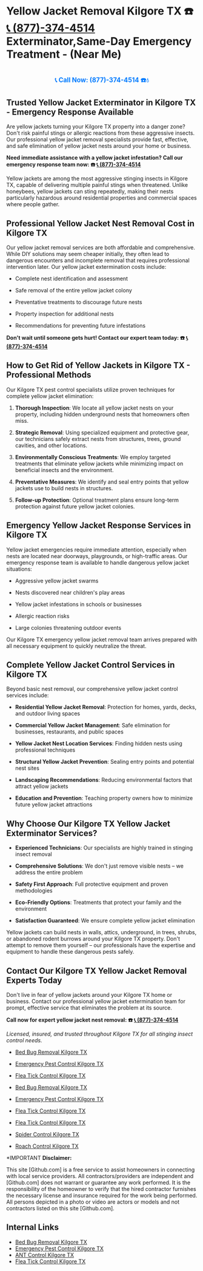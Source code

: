 # Yellow Jacket Removal Kilgore TX ☎️ [📞 (877)-374-4514](https://pest-control-4514.netlify.app) Exterminator,Same-Day Emergency Treatment - (Near Me)
# 

<p align="center" style="font-size: 1.2em; font-weight: bold; margin: 20px 0;">
  <a href="https://pest-control-4514.netlify.app" target="_blank" style="color: #007BFF; text-decoration: none;">📞 Call Now: (877)-374-4514 ☎️💧</a>
</p>

## Trusted Yellow Jacket Exterminator in Kilgore TX - Emergency Response Available

Are yellow jackets turning your Kilgore TX property into a danger zone? Don't risk painful stings or allergic reactions from these aggressive insects. Our professional yellow jacket removal specialists provide fast, effective, and safe elimination of yellow jacket nests around your home or business.

**Need immediate assistance with a yellow jacket infestation? Call our emergency response team now: ☎️ [📞 (877)-374-4514](https://pest-control-4514.netlify.app)**

Yellow jackets are among the most aggressive stinging insects in Kilgore TX, capable of delivering multiple painful stings when threatened. Unlike honeybees, yellow jackets can sting repeatedly, making their nests particularly hazardous around residential properties and commercial spaces where people gather.

## Professional Yellow Jacket Nest Removal Cost in Kilgore TX

Our yellow jacket removal services are both affordable and comprehensive. While DIY solutions may seem cheaper initially, they often lead to dangerous encounters and incomplete removal that requires professional intervention later. Our yellow jacket extermination costs include:

- Complete nest identification and assessment

- Safe removal of the entire yellow jacket colony

- Preventative treatments to discourage future nests

- Property inspection for additional nests

- Recommendations for preventing future infestations

**Don't wait until someone gets hurt! Contact our expert team today: ☎️ [📞 (877)-374-4514](https://pest-control-4514.netlify.app)**

## How to Get Rid of Yellow Jackets in Kilgore TX - Professional Methods

Our Kilgore TX pest control specialists utilize proven techniques for complete yellow jacket elimination:

1. **Thorough Inspection**: We locate all yellow jacket nests on your property, including hidden underground nests that homeowners often miss.

2. **Strategic Removal**: Using specialized equipment and protective gear, our technicians safely extract nests from structures, trees, ground cavities, and other locations.

3. **Environmentally Conscious Treatments**: We employ targeted treatments that eliminate yellow jackets while minimizing impact on beneficial insects and the environment.

4. **Preventative Measures**: We identify and seal entry points that yellow jackets use to build nests in structures.

5. **Follow-up Protection**: Optional treatment plans ensure long-term protection against future yellow jacket colonies.

## Emergency Yellow Jacket Response Services in Kilgore TX

Yellow jacket emergencies require immediate attention, especially when nests are located near doorways, playgrounds, or high-traffic areas. Our emergency response team is available to handle dangerous yellow jacket situations:

- Aggressive yellow jacket swarms

- Nests discovered near children's play areas

- Yellow jacket infestations in schools or businesses

- Allergic reaction risks

- Large colonies threatening outdoor events

Our Kilgore TX emergency yellow jacket removal team arrives prepared with all necessary equipment to quickly neutralize the threat.

## Complete Yellow Jacket Control Services in Kilgore TX

Beyond basic nest removal, our comprehensive yellow jacket control services include:

- **Residential Yellow Jacket Removal**: Protection for homes, yards, decks, and outdoor living spaces

- **Commercial Yellow Jacket Management**: Safe elimination for businesses, restaurants, and public spaces

- **Yellow Jacket Nest Location Services**: Finding hidden nests using professional techniques

- **Structural Yellow Jacket Prevention**: Sealing entry points and potential nest sites

- **Landscaping Recommendations**: Reducing environmental factors that attract yellow jackets

- **Education and Prevention**: Teaching property owners how to minimize future yellow jacket attractions

## Why Choose Our Kilgore TX Yellow Jacket Exterminator Services?

- **Experienced Technicians**: Our specialists are highly trained in stinging insect removal

- **Comprehensive Solutions**: We don't just remove visible nests – we address the entire problem

- **Safety First Approach**: Full protective equipment and proven methodologies

- **Eco-Friendly Options**: Treatments that protect your family and the environment

- **Satisfaction Guaranteed**: We ensure complete yellow jacket elimination

Yellow jackets can build nests in walls, attics, underground, in trees, shrubs, or abandoned rodent burrows around your Kilgore TX property. Don't attempt to remove them yourself – our professionals have the expertise and equipment to handle these dangerous pests safely.

## Contact Our Kilgore TX Yellow Jacket Removal Experts Today

Don't live in fear of yellow jackets around your Kilgore TX home or business. Contact our professional yellow jacket extermination team for prompt, effective service that eliminates the problem at its source.

**Call now for expert yellow jacket nest removal: ☎️ [📞 (877)-374-4514](https://pest-control-4514.netlify.app)**

*Licensed, insured, and trusted throughout Kilgore TX for all stinging insect control needs.*


- [Bed Bug Removal Kilgore TX](https://github.com/allyoucaneatsushiin/pest-control/blob/main/Bed-Bug-Removal-Kilgore-TX-877-374-4514-Exterminator-Same-Day-Emergency-Treatment-Near-Me.md)
- [Emergency Pest Control Kilgore TX](https://github.com/allyoucaneatsushiin/pest-control/blob/main/Emergency-Pest-Control-Kilgore-TX-877-374-4514-24-7-Fast-Response-Near-Me.md)
- [Flea Tick Control Kilgore TX](https://github.com/allyoucaneatsushiin/pest-control/blob/main/Flea-Tick-Control-Kilgore-TX-877-374-4514-Removal-Exterminator-Same-Day-Emergency-Treatment-Near-Me.md)


- [Bed Bug Removal Kilgore TX](https://github.com/allyoucaneatsushiin/pest-control/blob/main/Bed-Bug-Removal-Kilgore-TX-877-374-4514-Exterminator-Same-Day-Emergency-Treatment-Near-Me.md)
- [Emergency Pest Control Kilgore TX](https://github.com/allyoucaneatsushiin/pest-control/blob/main/Emergency-Pest-Control-Kilgore-TX-877-374-4514-24-7-Fast-Response-Near-Me.md)
- [Flea Tick Control Kilgore TX](https://github.com/allyoucaneatsushiin/pest-control/blob/main/Flea-Tick-Control-Kilgore-TX-877-374-4514-Removal-Exterminator-Same-Day-Emergency-Treatment-Near-Me.md)


- [Flea Tick Control Kilgore TX](https://github.com/allyoucaneatsushiin/pest-control/blob/main/Flea-Tick-Control-Kilgore-TX-877-374-4514-Removal-Exterminator-Same-Day-Emergency-Treatment-Near-Me.md)
- [Spider Control Kilgore TX](https://github.com/allyoucaneatsushiin/pest-control/blob/main/Spider-Control-Kilgore-TX-877-374-4514-Removal-Exterminator-Same-Day-Emergency-Treatment-Near-Me.md)
- [Roach Control Kilgore TX](https://github.com/allyoucaneatsushiin/pest-control/blob/main/Roach-Control-Kilgore-TX-877-374-4514-Removal-Exterminator-Same-Day-Emergency-Treatment-Near-Me.md)


*IMPORTANT **Disclaimer:**  

This site [Github.com] is a free service to assist homeowners in connecting with local service providers. All contractors/providers are independent and [Github.com] does not warrant or guarantee any work performed. It is the responsibility of the homeowner to verify that the hired contractor furnishes the necessary license and insurance required for the work being performed. All persons depicted in a photo or video are actors or models and not contractors listed on this site [Github.com].


## Internal Links
- [Bed Bug Removal Kilgore TX](https://github.com/allyoucaneatsushiin/pest-control/blob/main/Bed-Bug-Removal-Kilgore-TX-877-374-4514-Exterminator-Same-Day-Emergency-Treatment-Near-Me.md)
- [Emergency Pest Control Kilgore TX](https://github.com/allyoucaneatsushiin/pest-control/blob/main/Emergency-Pest-Control-Kilgore-TX-877-374-4514-24-7-Fast-Response-Near-Me.md)
- [ANT Control Kilgore TX](https://github.com/allyoucaneatsushiin/pest-control/blob/main/ANT-Control-Kilgore-TX-877-374-4514-Prevention-Extermination-Same-Day-Emergency-Treatment-Near-Me.md)
- [Flea Tick Control Kilgore TX](https://github.com/allyoucaneatsushiin/pest-control/blob/main/Flea-Tick-Control-Kilgore-TX-877-374-4514-Removal-Exterminator-Same-Day-Emergency-Treatment-Near-Me.md)
